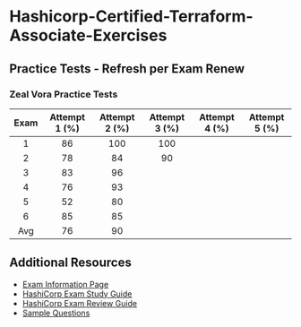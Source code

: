 # Hashicorp-Certified-Terraform-Associate-Exercises

## Practice Tests - Refresh per Exam Renew

### Zeal Vora Practice Tests

| Exam | Attempt 1 (%) | Attempt 2 (%) | Attempt 3 (%) | Attempt 4  (%) | Attempt 5 (%) |
| :--: | :-----------: | :-----------: | :-----------: | :------------: | :-----------: |
|  1   |      86       |      100      |      100      |                |               |
|  2   |      78       |      84       |      90       |                |               |
|  3   |      83       |      96       |               |                |               |
|  4   |      76       |      93       |               |                |               |
|  5   |      52       |      80       |               |                |               |
|  6   |      85       |      85       |               |                |               |
| Avg  |      76       |      90       |               |                |               |

## Additional Resources

- [Exam Information Page](https://www.hashicorp.com/certification/terraform-associate)
- [HashiCorp Exam Study Guide](https://developer.hashicorp.com/terraform/tutorials/certification-003/associate-study-003)
- [HashiCorp Exam Review Guide](https://developer.hashicorp.com/terraform/tutorials/certification-003/associate-review-003)
- [Sample Questions](https://developer.hashicorp.com/terraform/tutorials/certification-003/associate-questions)
